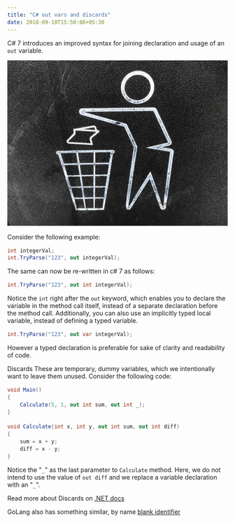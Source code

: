 ```yaml
---
title: "C# out vars and discards"
date: 2018-09-10T15:50:08+05:30
---
```

C# 7 introduces an improved syntax for joining declaration and usage of an `out` variable.

<img src="images/discards.jpg"/>

Consider the following example:
```csharp
int integerVal;
int.TryParse("123", out integerVal);
```
The same can now be re-written in c# 7 as follows:
```csharp
int.TryParse("123", out int integerVal);
```
Notice the `int` right after the `out` keyword, which enables you to declare the variable in the method call itself, instead of a separate declaration before the method call.
Additionally, you can also use an implicitly typed local variable, instead of defining a typed variable.
```csharp
int.TryParse("123", out var integerVal);
```
However a typed declaration is preferable for sake of clarity and readability of code.

Discards
These are temporary, dummy variables, which we intentionally want to leave them unused. Consider the following code:
```csharp
void Main()
{
    Calculate(5, 1, out int sum, out int _);
}

void Calculate(int x, int y, out int sum, out int diff)
{
    sum = x + y;
    diff = x - y;
}
```
Notice the "`_`" as the last parameter to `Calculate` method. Here, we do not intend to use the value of `out diff` and we replace a variable declaration with an "`_`".

Read more about Discards on [.NET docs](https://docs.microsoft.com/en-us/dotnet/csharp/discards)

GoLang also has something similar, by name [blank identifier](https://golang.org/ref/spec#Blank_identifier)